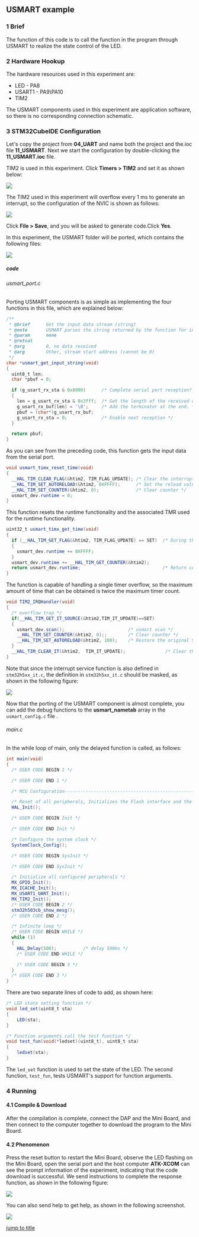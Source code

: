 ## USMART example<a name="brief"></a>


### 1 Brief
The function of this code is to call the function in the program through USMART to realize the state control of the LED.
### 2 Hardware Hookup
The hardware resources used in this experiment are:
+ LED - PA8
+ USART1 - PA9\PA10
+ TIM2

The USMART components used in this experiment are application software, so there is no corresponding connection schematic.

### 3 STM32CubeIDE Configuration


Let's copy the project from  **04_UART** and name both the project and the.ioc file **11_USMART**. Next we start the configuration by double-clicking the **11_USMART.ioc** file.

TIM2 is used in this experiment. Click **Timers > TIM2** and set it as shown below:

![](../../1_docs/3_figures/11_USMART/usmart1.png)

The TIM2 used in this experiment will overflow every 1 ms to generate an interrupt, so the configuration of the NVIC is shown as follows:

![](../../1_docs/3_figures/11_USMART/usmart2.png)

Click **File > Save**, and you will be asked to generate code.Click **Yes**.

In this experiment, the USMART folder will be ported, which contains the following files:

![](../../1_docs/3_figures/11_USMART/usmart3.png)

##### code
###### usmart_port.c
Porting USMART components is as simple as implementing the four functions in this file, which are explained below:
```c#
/**
 * @brief      Get the input data stream (string)
 * @note       USMART parses the string returned by the function for information such as the function name and arguments
 * @param      none
 * @retval
 * @arg        0, no data received
 * @arg        Other, stream start address (cannot be 0)
 */
char *usmart_get_input_string(void)
{
  uint8_t len;
  char *pbuf = 0;

  if (g_usart_rx_sta & 0x8000)      /* Complete serial port reception? */
  {
    len = g_usart_rx_sta & 0x3fff;  /* Get the length of the received data */
    g_usart_rx_buf[len] = '\0';     /* Add the terminator at the end. */
    pbuf = (char*)g_usart_rx_buf;
    g_usart_rx_sta = 0;             /* Enable next reception */
  }

  return pbuf;
}
```
As you can see from the preceding code, this function gets the input data from the serial port.

```c#
void usmart_timx_reset_time(void)
{
  __HAL_TIM_CLEAR_FLAG(&htim2, TIM_FLAG_UPDATE); /* Clear the interrupt flag bit */
  __HAL_TIM_SET_AUTORELOAD(&htim2, 0XFFFF);      /* Set the reload value to the maximum */
  __HAL_TIM_SET_COUNTER(&htim2, 0);              /* Clear counter */
  usmart_dev.runtime = 0;
}
```
This function resets the runtime functionality and the associated TMR used for the runtime functionality.

```c#
uint32_t usmart_timx_get_time(void)
{
  if (__HAL_TIM_GET_FLAG(&htim2, TIM_FLAG_UPDATE) == SET)  /* During the run, a timer overflow occurs */
  {
    usmart_dev.runtime += 0XFFFF;
  }
  usmart_dev.runtime += __HAL_TIM_GET_COUNTER(&htim2);
  return usmart_dev.runtime;                               /* Return count value */
}
```
The function is capable of handling a single timer overflow, so the maximum amount of time that can be obtained is twice the maximum timer count.

```c#
void TIM2_IRQHandler(void)
{
  /* overflow trap */
  if(__HAL_TIM_GET_IT_SOURCE(&htim2,TIM_IT_UPDATE)==SET)
  {
    usmart_dev.scan();                        /* usmart scan */
    __HAL_TIM_SET_COUNTER(&htim2, 0);;        /* Clear counter */
    __HAL_TIM_SET_AUTORELOAD(&htim2, 100);    /* Restore the original Settings */
  }
  __HAL_TIM_CLEAR_IT(&htim2,  TIM_IT_UPDATE);				/* Clear the interrupt flag bit */
}
```
Note that since the interrupt service function is also defined in ``stm32h5xx_it.c``, the definition in ``stm32h5xx_it.c`` should be masked, as shown in the following figure:

![ ](./1_docs/3_figures/11_USMART/usmart4.png)

Now that the porting of the USMART component is almost complete, you can add the debug functions to the **usmart_nametab** array in the ``usmart_config.c`` file .

###### main.c
In the while loop of main, only the delayed function is called, as follows:
```c#
int main(void)
{
  /* USER CODE BEGIN 1 */

  /* USER CODE END 1 */

  /* MCU Configuration--------------------------------------------------------*/

  /* Reset of all peripherals, Initializes the Flash interface and the Systick. */
  HAL_Init();

  /* USER CODE BEGIN Init */

  /* USER CODE END Init */

  /* Configure the system clock */
  SystemClock_Config();

  /* USER CODE BEGIN SysInit */

  /* USER CODE END SysInit */

  /* Initialize all configured peripherals */
  MX_GPIO_Init();
  MX_ICACHE_Init();
  MX_USART1_UART_Init();
  MX_TIM2_Init();
  /* USER CODE BEGIN 2 */
  stm32h503cb_show_mesg();
  /* USER CODE END 2 */

  /* Infinite loop */
  /* USER CODE BEGIN WHILE */
  while (1)
  {
    HAL_Delay(500);   		 /* delay 500ms */
    /* USER CODE END WHILE */

    /* USER CODE BEGIN 3 */
  }
  /* USER CODE END 3 */
}
```

There are two separate lines of code to add, as shown here:
```c#
/* LED state setting function */
void led_set(uint8_t sta)
{
    LED(sta);
}

/* Function arguments call the test function */
void test_fun(void(*ledset)(uint8_t), uint8_t sta)
{
    ledset(sta);
}
```
The ``led_set`` function is used to set the state of the LED. The second function, ``test_fun``, tests USMART's support for function arguments.


### 4 Running
#### 4.1 Compile & Download
After the compilation is complete, connect the DAP and the Mini Board, and then connect to the computer together to download the program to the Mini Board.
#### 4.2 Phenomenon
Press the reset button to restart the Mini Board, observe the LED flashing on the Mini Board, open the serial port and the host computer **ATK-XCOM** can see the prompt information of the experiment, indicating that the code download is successful. We send instructions to complete the response function, as shown in the following figure:

![](../../1_docs/3_figures/11_USMART/usmart5.png)

You can also send help to get help, as shown in the following screenshot.

![](../../1_docs/3_figures/11_USMART/usmart6.png)

[jump to title](#brief)